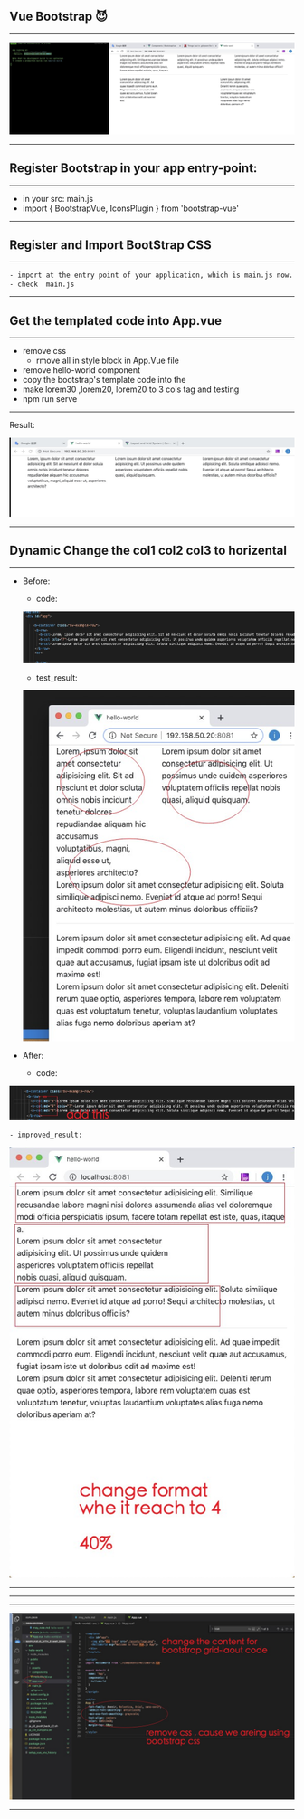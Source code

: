 ## Vue Bootstrap 😈
---

![ok](img/ok.jpg)

---




## Register Bootstrap in your app entry-point:
--- 
- in your src: main.js
- import { BootstrapVue, IconsPlugin } from 'bootstrap-vue'


---

## Register and Import BootStrap CSS

---
    - import at the entry point of your application, which is main.js now.
    - check  main.js



--- 
## Get the templated code into App.vue
---

- remove css
    - rmove all in style block in App.Vue file 
- remove hello-world component
- copy the bootstrap's template code into the <template> </template>
- make lorem30 ,lorem20, lorem20 to 3 cols tag and testing
- npm run serve

---
Result: 

![Result](img/result_01.jpg)

--- 

## Dynamic Change the col1 col2 col3 to horizental
---

- Before:
    - code:

    ![code](img/code.jpg) 
          
    - test_result:

    ![before](img/before.jpg)

- After: 
    - code:

![code](img/result_code.jpg) 

    - improved_result:
     
 ![result](img/result.jpg)


---

---



---

![like_this](img/grid_layout.jpg)

---